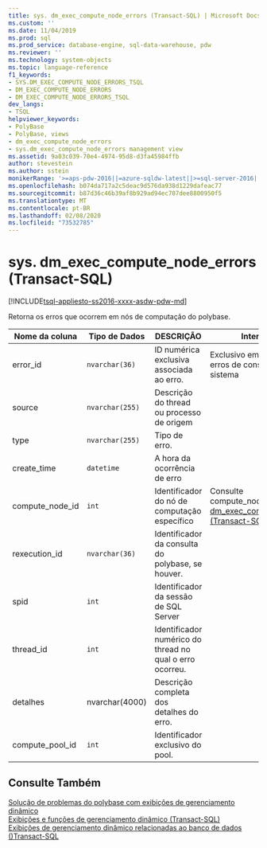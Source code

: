 ```yaml
---
title: sys. dm_exec_compute_node_errors (Transact-SQL) | Microsoft Docs
ms.custom: ''
ms.date: 11/04/2019
ms.prod: sql
ms.prod_service: database-engine, sql-data-warehouse, pdw
ms.reviewer: ''
ms.technology: system-objects
ms.topic: language-reference
f1_keywords:
- SYS.DM_EXEC_COMPUTE_NODE_ERRORS_TSQL
- DM_EXEC_COMPUTE_NODE_ERRORS
- DM_EXEC_COMPUTE_NODE_ERRORS_TSQL
dev_langs:
- TSQL
helpviewer_keywords:
- PolyBase
- PolyBase, views
- dm_exec_compute_node_errors
- sys.dm_exec_compute_node_errors management view
ms.assetid: 9a03c039-70e4-4974-95d8-d3fa45984ffb
author: stevestein
ms.author: sstein
monikerRange: '>=aps-pdw-2016||=azure-sqldw-latest||>=sql-server-2016||=sqlallproducts-allversions||>=sql-server-linux-2017||=azuresqldb-mi-current'
ms.openlocfilehash: b074da717a2c5deac9d576da938d1229dafeac77
ms.sourcegitcommit: b87d36c46b39af8b929ad94ec707dee8800950f5
ms.translationtype: MT
ms.contentlocale: pt-BR
ms.lasthandoff: 02/08/2020
ms.locfileid: "73532785"
---
```

# <a name="sysdm_exec_compute_node_errors-transact-sql"></a>sys. dm_exec_compute_node_errors (Transact-SQL)
[!INCLUDE[tsql-appliesto-ss2016-xxxx-asdw-pdw-md](../../includes/tsql-appliesto-ss2016-xxxx-asdw-pdw-md.md)]

  Retorna os erros que ocorrem em nós de computação do polybase.  
  
|Nome da coluna|Tipo de Dados|DESCRIÇÃO|Intervalo|  
|-----------------|---------------|-----------------|-----------|  
|error_id|`nvarchar(36)`|ID numérica exclusiva associada ao erro.|Exclusivo em todos os erros de consulta no sistema|  
|source|`nvarchar(255)`|Descrição do thread ou processo de origem||  
|type|`nvarchar(255)`|Tipo de erro.||  
|create_time|`datetime`|A hora da ocorrência de erro||  
|compute_node_id|`int`|Identificador do nó de computação específico|Consulte compute_node_id de [Sys. dm_exec_compute_nodes &#40;Transact-SQL&#41;](../../relational-databases/system-dynamic-management-views/sys-dm-exec-compute-nodes-transact-sql.md)|  
|rexecution_id|`nvarchar(36)`|Identificador da consulta do polybase, se houver.||  
|spid|`int`|Identificador da sessão de SQL Server||  
|thread_id|`int`|Identificador numérico do thread no qual o erro ocorreu.||  
|detalhes|nvarchar(4000)|Descrição completa dos detalhes do erro.||
|compute_pool_id|`int`|Identificador exclusivo do pool.|

  
## <a name="see-also"></a>Consulte Também  
 [Solução de problemas do polybase com exibições de gerenciamento dinâmico](https://msdn.microsoft.com/library/ce9078b7-a750-4f47-b23e-90b83b783d80)   
 [Exibições e funções de gerenciamento dinâmico &#40;Transact-SQL&#41;](~/relational-databases/system-dynamic-management-views/system-dynamic-management-views.md)   
 [Exibições de gerenciamento dinâmico relacionadas ao banco de dados &#40;&#41;Transact-SQL](../../relational-databases/system-dynamic-management-views/database-related-dynamic-management-views-transact-sql.md)  
  
  
